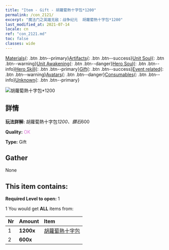 ```yaml
---
title: "Item - Gift - 胡蘿蔔熱十字包*1200"
permalink: /con_2121/
excerpt: "魔法门之英雄无敌：战争纪元  胡蘿蔔熱十字包*1200"
last_modified_at: 2021-07-14
locale: cn
ref: "con_2121.md"
toc: false
classes: wide
---
```

 [Materials](/ItemsCN/){: .btn .btn--primary}[Artifacts](/ItemsCN/Artifacts/){: .btn .btn--success}[Unit Soul](/ItemsCN/UnitSoul/){: .btn .btn--warning}[Unit Awakening](/ItemsCN/UnitAwakening/){: .btn .btn--danger}[Hero Soul](/ItemsCN/HeroSoul/){: .btn .btn--info}[Hero Skill](/ItemsCN/HeroSkill/){: .btn .btn--primary}[Gift](/ItemsCN/Gift/){: .btn .btn--success}[Event related](/ItemsCN/Events/){: .btn .btn--warning}[Avatars](/ItemsCN/Avatars/){: .btn .btn--danger}[Consumables](/ItemsCN/Consumables/){: .btn .btn--info}[Unknown](/ItemsCN/Unknown/){: .btn .btn--primary}

 ![胡蘿蔔熱十字包*1200](/images/t/i_907588.png)

## 詳情
 **玩法詳解:** 胡蘿蔔熱十字包*1200、鑽石*600

 **Quality:** <span style="color: #DA70D6">OK</span>

 **Type:** Gift

## Gather

  None

## This item contains:

 **Required Level to open:** 1

 1 You would get **ALL** items  from:

  | Nr | Amount |     Item    |
  |:---|:-------|:------------|
  | 1 |  **1200x** | [胡蘿蔔熱十字包](/cn/Items/con_2119/) |  | 
  | 2 |  **600x** | <i class="fas fa-gem"/> |  | 
